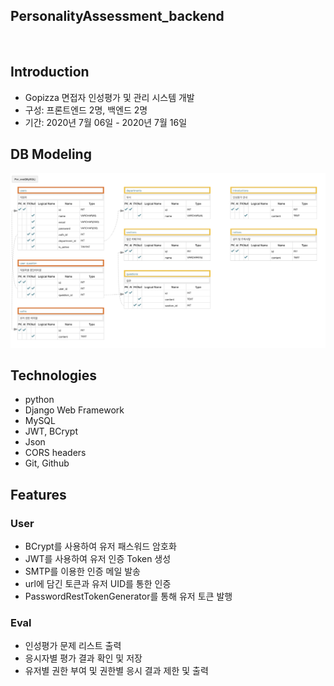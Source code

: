 ## PersonalityAssessment_backend
<br>

## Introduction

- Gopizza 면접자 인성평가 및 관리 시스템 개발
- 구성: 프론트엔드 2명, 백엔드 2명
- 기간: 2020년 7월 06일 - 2020년 7월 16일


## DB Modeling

![](image/eval_ERD.png)

## Technologies

- python
- Django Web  Framework
- MySQL
- JWT, BCrypt
- Json
- CORS headers
- Git, Github

## Features

### User
 - BCrypt를 사용하여 유저 패스워드 암호화
 - JWT를 사용하여 유저 인증 Token 생성
 - SMTP를 이용한 인증 메일 발송
 - url에 담긴 토큰과 유저 UID를 통한 인증 
 - PasswordRestTokenGenerator를 통해 유저 토큰 발행
 
 ### Eval
 - 인성평가 문제 리스트 출력
 - 응시자별 평가 결과 확인 및 저장
 - 유저별 권한 부여 및 권한별 응시 결과 제한 및 출력



